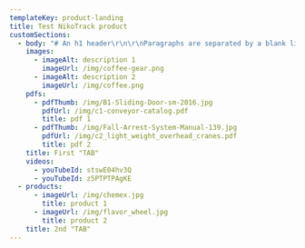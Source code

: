 ```yaml
---
templateKey: product-landing
title: Test NikoTrack product
customSections:
  - body: "# An h1 header\r\n\r\nParagraphs are separated by a blank line.\r\n\r\n2nd paragraph. *Italic*, **bold**, and `monospace`. Itemized lists\r\nlook like:\r\n\r\n* this one\r\n* that one\r\n* the other one\r\n\r\n> Block quotes are\r\n> written like so.\r\n>\r\n> They can span multiple paragraphs,\r\n> if you like.\r\nNiko Profile | h (mm) | b (mm) | d (mm) | s (mm)\r\n--- | --- | --- | --- | ---\r\nNo. 23.000 | 35.00 | 40.00 | 11.00 | 2.75\r\nNo. 24.000 | 43.50 | 48.50 | 15.50 | 3.20\r\nNo. 25.000 | 60.00 | 65.00 | 18.50 | 3.60\r\nNo. 26.000 | 75.00 | 80.00 | 22.00 | 4.50\r\nNo. 27.000 | 110.00 | 90.00 | 25.00 | 6.50"
    images:
      - imageAlt: description 1
        imageUrl: /img/coffee-gear.png
      - imageAlt: description 2
        imageUrl: /img/coffee.png
    pdfs:
      - pdfThumb: /img/B1-Sliding-Door-sm-2016.jpg
        pdfUrl: /img/c1-conveyor-catalog.pdf
        title: pdf 1
      - pdfThumb: /img/Fall-Arrest-System-Manual-139.jpg
        pdfUrl: /img/c2_light_weight_overhead_cranes.pdf
        title: pdf 2
    title: First "TAB"
    videos:
      - youTubeId: stswE04hv3Q
      - youTubeId: z5PTPTPAgKE
  - products:
      - imageUrl: /img/chemex.jpg
        title: product 1
      - imageUrl: /img/flavor_wheel.jpg
        title: product 2
    title: 2nd "TAB"
---
```



